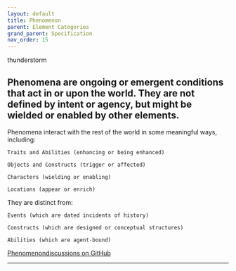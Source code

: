 ```yaml
---
layout: default
title: Phenomenon
parent: Element Categories
grand_parent: Specification
nav_order: 15
---
```


<span class="material-symbols-outlined">thunderstorm</span>

 
Phenomena are ongoing or emergent conditions that act in or upon the world. They are not defined by intent or agency, but might be wielded or enabled by other elements.
--- 
  
Phenomena interact with the rest of the world in some meaningful ways, including:

    Traits and Abilities (enhancing or being enhanced)

    Objects and Constructs (trigger or affected)

    Characters (wielding or enabling)

    Locations (appear or enrich) 

They are distinct from:

    Events (which are dated incidents of history)

    Constructs (which are designed or conceptual structures)

    Abilities (which are agent-bound)

[Phenomenondiscussions on GitHub](https://github.com/OnlyWorlds/OnlyWorlds/discussions/categories/phenomenon)

---
 